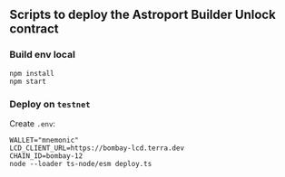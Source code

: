 ## Scripts to deploy the Astroport Builder Unlock contract

### Build env local

```shell
npm install
npm start
```

### Deploy on `testnet`

Create `.env`:

```shell
WALLET="mnemonic"
LCD_CLIENT_URL=https://bombay-lcd.terra.dev
CHAIN_ID=bombay-12
node --loader ts-node/esm deploy.ts
```
